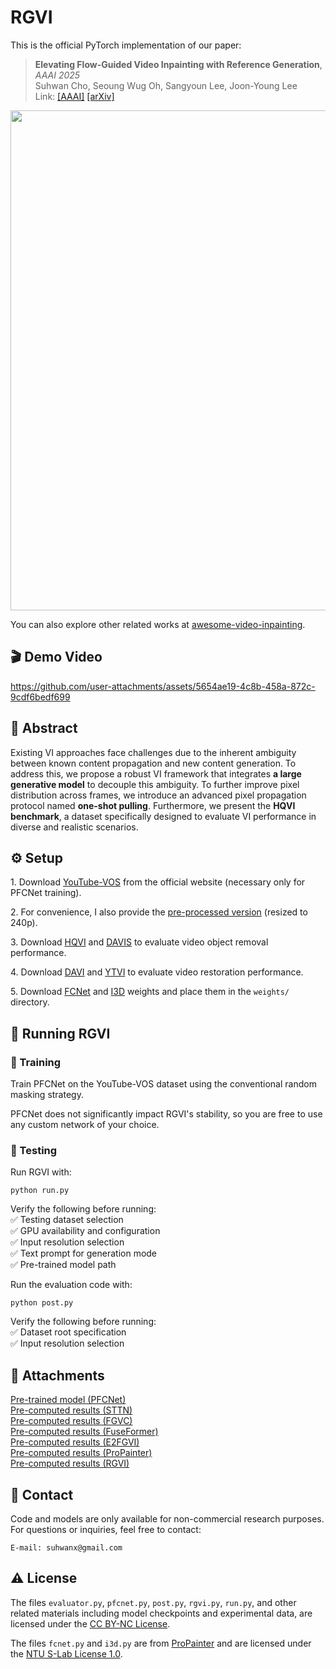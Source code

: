 # RGVI

This is the official PyTorch implementation of our paper:

> **Elevating Flow-Guided Video Inpainting with Reference Generation**, *AAAI 2025*\
> Suhwan Cho, Seoung Wug Oh, Sangyoun Lee, Joon-Young Lee\
> Link: [[AAAI]](https://ojs.aaai.org/index.php/AAAI/article/download/32255/34410) [[arXiv]](https://arxiv.org/abs/2412.08975)

<img src="https://github.com/user-attachments/assets/04bd58ff-330e-4e6e-8b5f-402d0afade6d" width=800>


You can also explore other related works at [awesome-video-inpainting](https://github.com/suhwan-cho/awesome-video-inpainting).


## 🎬 Demo Video
https://github.com/user-attachments/assets/5654ae19-4c8b-458a-872c-9cdf6bedf699


## 📜 Abstract
Existing VI approaches face challenges due to the inherent ambiguity between known content propagation and new content generation. 
To address this, we propose a robust VI framework that integrates **a large generative model** to decouple this ambiguity. To further 
improve pixel distribution across frames, we introduce an advanced pixel propagation protocol named **one-shot pulling**. Furthermore, 
we present the **HQVI benchmark**, a dataset specifically designed to evaluate VI performance in diverse and realistic scenarios.


## ⚙️ Setup
1\. Download [YouTube-VOS](https://competitions.codalab.org/competitions/19544#participate-get-data) from the official website (necessary only for PFCNet training).

2\. For convenience, I also provide the [pre-processed version](https://drive.google.com/file/d/1DcD94HyluwyZgQtN1Y82kM4BHvb2454k/view?usp=drive_link) (resized to 240p).

3\. Download [HQVI](https://drive.google.com/file/d/1eiscxJO2o8qVlHX52sul2Pz8elOwSWUP/view?usp=drive_link) and 
[DAVIS](https://drive.google.com/file/d/1fBdMdhyStDGurVqgIp8_1SMVb0uIRqIH/view?usp=drive_link) to evaluate video object removal performance.

4\. Download [DAVI](https://drive.google.com/file/d/1i-hNki4Jrmiqg6226AIgN1v5PIL1Epm6/view?usp=drive_link) and 
[YTVI](https://drive.google.com/file/d/1MpJCdakKkMZIHg3cqQ2epVxRo0YKCrGY/view?usp=drive_link) to evaluate video restoration performance.

5\. Download [FCNet](https://drive.google.com/file/d/1KNetMWeYVlgrhgguw45uRfoJDmljw5hT/view?usp=drive_link) and [I3D](https://drive.google.com/file/d/1NhI0rDu7BeqNm0oyxS0jHxjQqhfelx8I/view?usp=drive_link) weights and place them in the ``weights/`` directory.




## 🚀  Running RGVI

### 🔹 Training
Train PFCNet on the YouTube-VOS dataset using the conventional random masking strategy.

PFCNet does not significantly impact RGVI's stability, so you are free to use any custom network of your choice.


### 🔹 Testing
Run RGVI with:
```
python run.py
```

Verify the following before running:\
✅ Testing dataset selection\
✅ GPU availability and configuration\
✅ Input resolution selection\
✅ Text prompt for generation mode\
✅ Pre-trained model path


Run the evaluation code with:
```
python post.py
```

Verify the following before running:\
✅ Dataset root specification\
✅ Input resolution selection


## 📎 Attachments
[Pre-trained model (PFCNet)](https://drive.google.com/file/d/1wknOIQmOnzPtLpN1Ydfb698tUZVOYuKF/view?usp=drive_link)\
[Pre-computed results (STTN)](https://drive.google.com/file/d/1o7UpiQMtoRFDO080JeDM6h27yPsaMRAA/view?usp=drive_link)\
[Pre-computed results (FGVC)](https://drive.google.com/file/d/17mrUlb23Mr4HVaPVDVVaJZmtIq_qEc9V/view?usp=drive_link)\
[Pre-computed results (FuseFormer)](https://drive.google.com/file/d/1wX4phJ2TRt_pGw8xhLLZWDbPtwztw0XZ/view?usp=drive_link)\
[Pre-computed results (E2FGVI)](https://drive.google.com/file/d/1XYDJPqytDok9DwL0kzPJD3GVZhRCRKC3/view?usp=drive_link)\
[Pre-computed results (ProPainter)](https://drive.google.com/file/d/1S_cA788ThoZ6kujB67CdX0YyAwMdnb2N/view?usp=drive_link)\
[Pre-computed results (RGVI)](https://drive.google.com/file/d/1d65KFF91rV8Rvu8io5hVb7yJKOT5Jsbo/view?usp=drive_link)


## 📧 Contact
Code and models are only available for non-commercial research purposes.\
For questions or inquiries, feel free to contact:
```
E-mail: suhwanx@gmail.com
```


## ⚠️ License
The files ``evaluator.py``, ``pfcnet.py``, ``post.py``, ``rgvi.py``, ``run.py``, and other related materials 
including model checkpoints and experimental data, are licensed under the
[CC BY-NC License](https://creativecommons.org/licenses/by-nc/4.0/).


The files ``fcnet.py`` and ``i3d.py`` are from [ProPainter](https://github.com/sczhou/ProPainter) and are licensed 
under the [NTU S-Lab License 1.0](https://github.com/sczhou/ProPainter/blob/main/LICENSE).


